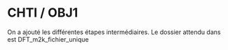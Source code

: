 # CHTI / OBJ1
On a ajouté les différentes étapes intermédiaires. Le dossier attendu dans est DFT_m2k_fichier_unique
